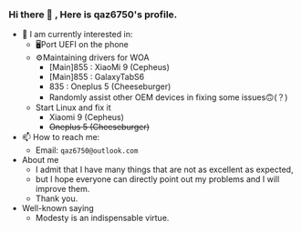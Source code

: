 ### Hi there 👋 , Here is qaz6750's profile.

* 🔭 I am currently interested in:
  * 🖥️Port UEFI on the phone
  * ⚙️Maintaining drivers for WOA
    * [Main]855 : XiaoMi 9 (Cepheus)
    * [Main]855 : GalaxyTabS6
    * 835 : Oneplus 5 (Cheeseburger)
    * Randomly assist other OEM devices in fixing some issues🙃(？)
  * Start Linux and fix it
    * Xiaomi 9  (Cepheus)
    * ~~Oneplus 5 (Cheeseburger)~~
* 📫 How to reach me: 
  * Email: `qaz6750@outlook.com`
* About me
  *  I admit that I have many things that are not as excellent as expected,
  *  but I hope everyone can directly point out my problems and I will improve them.
  *  Thank you.
* Well-known saying
  * Modesty is an indispensable virtue.  
